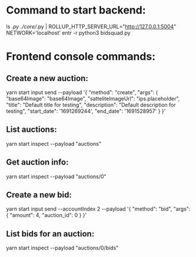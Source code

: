 # Command to start backend:
ls *.py ./core/*.py | ROLLUP_HTTP_SERVER_URL="http://127.0.0.1:5004" NETWORK='localhost' entr -r python3 bidsquad.py 

# Frontend console commands:

## Create a new auction:
yarn start input send --payload '{
    "method": "create",
    "args": {
        "base64Image": "base64Image", 
        "satteliteImageUrl": "ips.placeholder",
        "title": "Default title for testing",
        "description": "Default description for testing",
        "start_date": '1691269244',
        "end_date": '1691528957'
    }
}'

## List auctions:
yarn start inspect --payload "auctions"

## Get auction info:
yarn start inspect --payload "auctions/0"

## Create a new bid:
yarn start input send --accountIndex 2 --payload '{    "method": "bid",
    "args": {
        "amount": 4,
        "auction_id": 0
    }
}'

## List bids for an auction:
yarn start inspect --payload "auctions/0/bids"